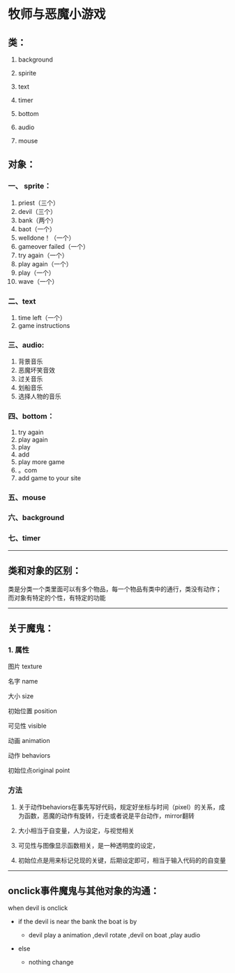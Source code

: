 # 牧师与恶魔小游戏
## 类：
1. background

2. spirite

3. text

4. timer

5. bottom

6. audio

7. mouse

## 对象：

### 一、 sprite：

1. priest（三个）
2. devil（三个）
3. bank（两个）
4. baot（一个）
5. welldone！（一个）
6. gameover failed（一个）
7. try again（一个）
8. play again（一个）
9. play（一个）
10. wave（一个）
### 二、text
1. time left（一个）
2. game instructions
### 三、audio:
1. 背景音乐
2. 恶魔坏笑音效
3. 过关音乐
4. 划船音乐
5. 选择人物的音乐
### 四、bottom：
1. try again
2. play again
3. play
4. add
5. play more game
6. 。com
7. add game to your site
### 五、mouse
### 六、background
### 七、timer
***
## 类和对象的区别：
类是分类一个类里面可以有多个物品，每一个物品有类中的通行，类没有动作； 
而对象有特定的个性，有特定的功能
***
## 关于魔鬼：
### 1. 属性
图片 texture 


名字 name 

大小 size 

初始位置 
position 

可见性 visible 


动画 animation

动作 behaviors

初始位点original point
### 方法
1. 关于动作behaviors在事先写好代码，规定好坐标与时间（pixel）的关系，成为函数，恶魔的动作有旋转，行走或者说是平台动作，mirror翻转

2. 大小相当于自变量，人为设定，与视觉相关 

3. 可见性与图像显示函数相关，是一种透明度的设定，

4. 初始位点是用来标记兑现的关键，后期设定即可，相当于输入代码的的自变量
***
## onclick事件魔鬼与其他对象的沟通：
when devil is onclick

- if the devil is near the bank the boat is by 

   - devil play a animation ,devil rotate ,devil on boat ,play audio
- else

   - nothing change